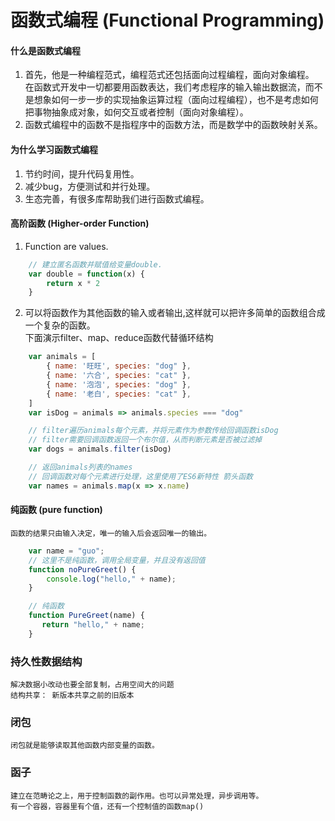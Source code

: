 # 函数式编程 (Functional Programming)

#### 什么是函数式编程

1. 首先，他是一种编程范式，编程范式还包括面向过程编程，面向对象编程。  
   在函数式开发中一切都要用函数表达，我们考虑程序的输入输出数据流，而不是想象如何一步一步的实现抽象运算过程（面向过程编程），也不是考虑如何把事物抽象成对象，如何交互或者控制（面向对象编程）。
3. 函数式编程中的函数不是指程序中的函数方法，而是数学中的函数映射关系。

#### 为什么学习函数式编程
1. 节约时间，提升代码复用性。
2. 减少bug，方便测试和并行处理。 
3. 生态完善，有很多库帮助我们进行函数式编程。

####  高阶函数 (Higher-order Function)

1. Function are values.
```javascript
    // 建立匿名函数并赋值给变量double.
    var double = function(x) {
        return x * 2
    }
```
2. 可以将函数作为其他函数的输入或者输出,这样就可以把许多简单的函数组合成一个复杂的函数。  
下面演示filter、map、reduce函数代替循环结构
```javascript
    var animals = [
        { name: '旺旺', species: "dog" },
        { name: '六合', species: "cat" },
        { name: '泡泡', species: "dog" },
        { name: '老白', species: "cat" },
    ]
    var isDog = animals => animals.species === "dog"

    // filter遍历animals每个元素，并将元素作为参数传给回调函数isDog
    // filter需要回调函数返回一个布尔值，从而判断元素是否被过滤掉
    var dogs = animals.filter(isDog)

    // 返回animals列表的names
    // 回调函数对每个元素进行处理，这里使用了ES6新特性 箭头函数
    var names = animals.map(x => x.name)
```

####  纯函数 (pure function)
    函数的结果只由输入决定，唯一的输入后会返回唯一的输出。
```javascript
    var name = "guo";
    // 这里不是纯函数，调用全局变量，并且没有返回值
    function noPureGreet() {
        console.log("hello," + name); 
    }

    // 纯函数
    function PureGreet(name) {
       return "hello," + name; 
    }
```


### 持久性数据结构
    解决数据小改动也要全部复制，占用空间大的问题
    结构共享： 新版本共享之前的旧版本

### 闭包
    闭包就是能够读取其他函数内部变量的函数。

### 函子
    建立在范畴论之上，用于控制函数的副作用。也可以异常处理，异步调用等。
    有一个容器，容器里有个值，还有一个控制值的函数map()